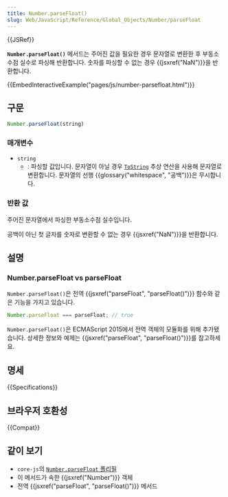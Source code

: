 ```yaml
---
title: Number.parseFloat()
slug: Web/JavaScript/Reference/Global_Objects/Number/parseFloat
---
```

{{JSRef}}

**`Number.parseFloat()`** 메서드는 주어진 값을 필요한 경우 문자열로 변환한 후 부동소수점 실수로 파싱해 반환합니다. 숫자를 파싱할 수 없는 경우 {{jsxref("NaN")}}을 반환합니다.

{{EmbedInteractiveExample("pages/js/number-parsefloat.html")}}

## 구문

```js
Number.parseFloat(string)
```

### 매개변수

- `string`
  - : 파싱할 값입니다. 문자열이 아닐 경우 [`ToString`](https://tc39.es/ecma262/#sec-tostring) 추상 연산을 사용해 문자열로 변환합니다. 문자열의 선행 {{glossary("whitespace", "공백")}}은 무시합니다.

### 반환 값

주어진 문자열에서 파싱한 부동소수점 실수입니다.

공백이 아닌 첫 글자를 숫자로 변환할 수 없는 경우 {{jsxref("NaN")}}을 반환합니다.

## 설명

### Number.parseFloat vs parseFloat

`Number.parseFloat()`은 전역 {{jsxref("parseFloat", "parseFloat()")}} 함수와 같은 기능을 가지고 있습니다.

```js
Number.parseFloat === parseFloat; // true
```

`Number.parseFloat()`은 ECMAScript 2015에서 전역 객체의 모듈화를 위해 추가됐습니다. 상세한 정보와 예제는 {{jsxref("parseFloat", "parseFloat()")}}를 참고하세요.

## 명세

{{Specifications}}

## 브라우저 호환성

{{Compat}}

## 같이 보기

- `core-js`의 [`Number.parseFloat` 폴리필](https://github.com/zloirock/core-js#ecmascript-number)
- 이 메서드가 속한 {{jsxref("Number")}} 객체
- 전역 {{jsxref("parseFloat", "parseFloat()")}} 메서드
